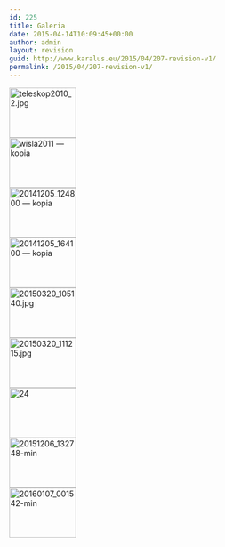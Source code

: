 ```yaml
---
id: 225
title: Galeria
date: 2015-04-14T10:09:45+00:00
author: admin
layout: revision
guid: http://www.karalus.eu/2015/04/207-revision-v1/
permalink: /2015/04/207-revision-v1/
---
```

<!-- index.php -->

<div
	class="ngg-galleryoverview ngg-ajax-pagination-none"
	id="ngg-gallery-224-1">
  <!-- Thumbnails -->
  
  <div id="ngg-image-0" class="ngg-gallery-thumbnail-box" >
    <div class="ngg-gallery-thumbnail">
      <a href="/wp-content/gallery/all/teleskop2010_2.jpg"
               title=""
               data-src="/wp-content/gallery/all/teleskop2010_2.jpg"
               data-thumbnail="/wp-content/gallery/all/thumbs/thumbs_teleskop2010_2.jpg"
               data-image-id="6"
               data-title="teleskop2010_2.jpg"
               data-description=""
               data-image-slug="teleskop2010_2-jpg"
               class="ngg-fancybox" rel="224"> <img
                    title="teleskop2010_2.jpg"
                    alt="teleskop2010_2.jpg"
                    src="/wp-content/gallery/all/thumbs/thumbs_teleskop2010_2.jpg"
                    width="120"
                    height="90"
                    style="max-width:100%;"
 /> </a>
    </div>
  </div>
  
  <div id="ngg-image-1" class="ngg-gallery-thumbnail-box" >
    <div class="ngg-gallery-thumbnail">
      <a href="/wp-content/gallery/all/wisla2011-%E2%80%94-kopia.jpg"
               title=""
               data-src="/wp-content/gallery/all/wisla2011-%E2%80%94-kopia.jpg"
               data-thumbnail="/wp-content/gallery/all/thumbs/thumbs_wisla2011-%E2%80%94-kopia.jpg"
               data-image-id="17"
               data-title="wisla2011 — kopia"
               data-description=""
               data-image-slug="wisla2011-%e2%80%94-kopia-1"
               class="ngg-fancybox" rel="224"> <img
                    title="wisla2011 — kopia"
                    alt="wisla2011 — kopia"
                    src="/wp-content/gallery/all/thumbs/thumbs_wisla2011-%E2%80%94-kopia.jpg"
                    width="120"
                    height="90"
                    style="max-width:100%;"
 /> </a>
    </div>
  </div>
  
  <div id="ngg-image-2" class="ngg-gallery-thumbnail-box" >
    <div class="ngg-gallery-thumbnail">
      <a href="/wp-content/gallery/all/20141205_124800-%E2%80%94-kopia.jpg"
               title=""
               data-src="/wp-content/gallery/all/20141205_124800-%E2%80%94-kopia.jpg"
               data-thumbnail="/wp-content/gallery/all/thumbs/thumbs_20141205_124800-%E2%80%94-kopia.jpg"
               data-image-id="15"
               data-title="20141205_124800 — kopia"
               data-description=""
               data-image-slug="20141205_124800-%e2%80%94-kopia-1"
               class="ngg-fancybox" rel="224"> <img
                    title="20141205_124800 — kopia"
                    alt="20141205_124800 — kopia"
                    src="/wp-content/gallery/all/thumbs/thumbs_20141205_124800-%E2%80%94-kopia.jpg"
                    width="120"
                    height="90"
                    style="max-width:100%;"
 /> </a>
    </div>
  </div>
  
  <div id="ngg-image-3" class="ngg-gallery-thumbnail-box" >
    <div class="ngg-gallery-thumbnail">
      <a href="/wp-content/gallery/all/20141205_164100-%E2%80%94-kopia.jpg"
               title=""
               data-src="/wp-content/gallery/all/20141205_164100-%E2%80%94-kopia.jpg"
               data-thumbnail="/wp-content/gallery/all/thumbs/thumbs_20141205_164100-%E2%80%94-kopia.jpg"
               data-image-id="16"
               data-title="20141205_164100 — kopia"
               data-description=""
               data-image-slug="20141205_164100-%e2%80%94-kopia-1"
               class="ngg-fancybox" rel="224"> <img
                    title="20141205_164100 — kopia"
                    alt="20141205_164100 — kopia"
                    src="/wp-content/gallery/all/thumbs/thumbs_20141205_164100-%E2%80%94-kopia.jpg"
                    width="120"
                    height="90"
                    style="max-width:100%;"
 /> </a>
    </div>
  </div>
  
  <div id="ngg-image-4" class="ngg-gallery-thumbnail-box" >
    <div class="ngg-gallery-thumbnail">
      <a href="/wp-content/gallery/all/20150320_105140.jpg"
               title=""
               data-src="/wp-content/gallery/all/20150320_105140.jpg"
               data-thumbnail="/wp-content/gallery/all/thumbs/thumbs_20150320_105140.jpg"
               data-image-id="10"
               data-title="20150320_105140.jpg"
               data-description=""
               data-image-slug="20150320_105140-jpg"
               class="ngg-fancybox" rel="224"> <img
                    title="20150320_105140.jpg"
                    alt="20150320_105140.jpg"
                    src="/wp-content/gallery/all/thumbs/thumbs_20150320_105140.jpg"
                    width="120"
                    height="90"
                    style="max-width:100%;"
 /> </a>
    </div>
  </div>
  
  <div id="ngg-image-5" class="ngg-gallery-thumbnail-box" >
    <div class="ngg-gallery-thumbnail">
      <a href="/wp-content/gallery/all/20150320_111215.jpg"
               title=""
               data-src="/wp-content/gallery/all/20150320_111215.jpg"
               data-thumbnail="/wp-content/gallery/all/thumbs/thumbs_20150320_111215.jpg"
               data-image-id="12"
               data-title="20150320_111215.jpg"
               data-description=""
               data-image-slug="20150320_111215-jpg"
               class="ngg-fancybox" rel="224"> <img
                    title="20150320_111215.jpg"
                    alt="20150320_111215.jpg"
                    src="/wp-content/gallery/all/thumbs/thumbs_20150320_111215.jpg"
                    width="120"
                    height="90"
                    style="max-width:100%;"
 /> </a>
    </div>
  </div>
  
  <div id="ngg-image-6" class="ngg-gallery-thumbnail-box" >
    <div class="ngg-gallery-thumbnail">
      <a href="/wp-content/gallery/all/24.jpg"
               title=""
               data-src="/wp-content/gallery/all/24.jpg"
               data-thumbnail="/wp-content/gallery/all/thumbs/thumbs_24.jpg"
               data-image-id="14"
               data-title="24"
               data-description=""
               data-image-slug="24"
               class="ngg-fancybox" rel="224"> <img
                    title="24"
                    alt="24"
                    src="/wp-content/gallery/all/thumbs/thumbs_24.jpg"
                    width="120"
                    height="90"
                    style="max-width:100%;"
 /> </a>
    </div>
  </div>
  
  <div id="ngg-image-7" class="ngg-gallery-thumbnail-box" >
    <div class="ngg-gallery-thumbnail">
      <a href="/wp-content/gallery/all/20151206_132748-min.jpg"
               title=""
               data-src="/wp-content/gallery/all/20151206_132748-min.jpg"
               data-thumbnail="/wp-content/gallery/all/thumbs/thumbs_20151206_132748-min.jpg"
               data-image-id="21"
               data-title="20151206_132748-min"
               data-description=""
               data-image-slug="20151206_132748-min"
               class="ngg-fancybox" rel="224"> <img
                    title="20151206_132748-min"
                    alt="20151206_132748-min"
                    src="/wp-content/gallery/all/thumbs/thumbs_20151206_132748-min.jpg"
                    width="120"
                    height="90"
                    style="max-width:100%;"
 /> </a>
    </div>
  </div>
  
  <div id="ngg-image-8" class="ngg-gallery-thumbnail-box" >
    <div class="ngg-gallery-thumbnail">
      <a href="/wp-content/gallery/all/20160107_001542-min.jpg"
               title=""
               data-src="/wp-content/gallery/all/20160107_001542-min.jpg"
               data-thumbnail="/wp-content/gallery/all/thumbs/thumbs_20160107_001542-min.jpg"
               data-image-id="20"
               data-title="20160107_001542-min"
               data-description=""
               data-image-slug="20160107_001542-min"
               class="ngg-fancybox" rel="224"> <img
                    title="20160107_001542-min"
                    alt="20160107_001542-min"
                    src="/wp-content/gallery/all/thumbs/thumbs_20160107_001542-min.jpg"
                    width="120"
                    height="90"
                    style="max-width:100%;"
 /> </a>
    </div>
  </div>
  
  <!-- Pagination -->
  
  <div class='ngg-clear'>
  </div>
</div>